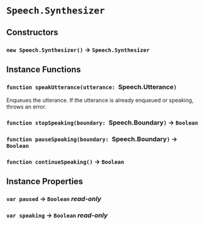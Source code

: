 # `Speech.Synthesizer`

## Constructors

### `new Speech.Synthesizer()` → `Speech.Synthesizer`

## Instance Functions

### `function speakUtterance(utterance: `Speech.Utterance`)`

Enqueues the utterance. If the utterance is already enqueued or speaking, throws an error.   
  


### `function stopSpeaking(boundary: `Speech.Boundary`)` → `Boolean`

### `function pauseSpeaking(boundary: `Speech.Boundary`)` → `Boolean`

### `function continueSpeaking()` → `Boolean`

## Instance Properties

### `var paused` → `Boolean` _read-only_

### `var speaking` → `Boolean` _read-only_
